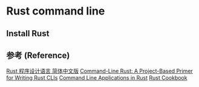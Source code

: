 
# Rust command line


## Install Rust





## 参考 (Reference)

[Rust 程序设计语言 简体中文版](https://kaisery.github.io/trpl-zh-cn/)
[Command-Line Rust: A Project-Based Primer for Writing Rust CLIs](https://github.com/kyclark/command-line-rust)
[Command Line Applications in Rust](https://rust-cli.github.io/book/index.html)
[Rust Cookbook](https://rust-lang-nursery.github.io/rust-cookbook/)
